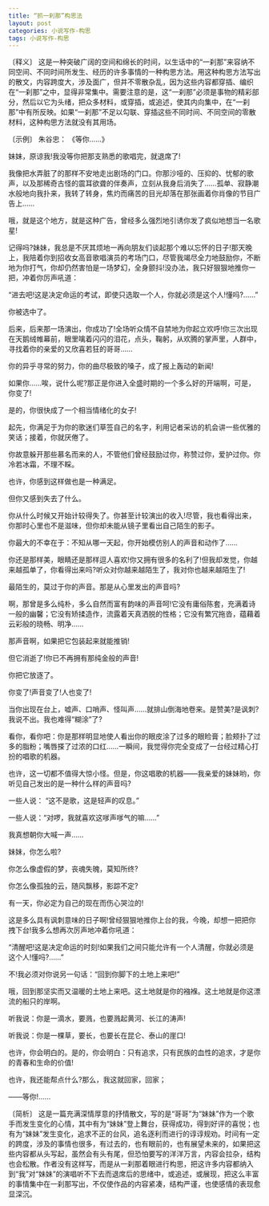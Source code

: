 ```yaml
---
title: “抓一刹那”构思法
layout: post
categories: 小说写作-构思
tags: 小说写作-构思
---
```


〔释义〕 这是一种突破广阔的空间和绵长的时间，以生话中的“一刹那”来容纳不同空间、不同时间所发生、经历的许多事情的一种构思方法。用这种构思方法写出的散文，内容跨度大，涉及面广，但并不零散杂乱，因为这些内容都穿插、编织在“一刹那”之中，显得非常集中。需要注意的是，这“一刹那”必须是事物的精彩部分，然后以它为头绪，把众多材料，或穿插，或追述，使其内向集中，在“一刹那”中有所反映。如果“一刹那”不足以勾联、穿插这些不同时间、不同空间的零散材料，这种构思方法就没有其用场。

〔示例〕 朱谷忠： 《等你……》

妹妹，原谅我!我没等你把那支熟悉的歌唱完，就退席了!

我像把水弄脏了的那样不安地走出剧场的门口。你那沙哑的、压抑的、忧郁的歌声，以及那稀奇古怪的震耳欲聋的伴奏声，立刻从我身后消失了……孤单、寂静潮水般地向我扑来，我转了转身，焦灼而痛苦的目光却落在那张画着你肖像的节目广告上……

哦，就是这个地方，就是这种广告，曾经多么强烈地引诱你发了疯似地想当一名歌星!

记得吗?妹妹，我总是不厌其烦地一再向朋友们谈起那个难以忘怀的日子!那天晚上，我陪着你到招收女高音歌唱演员的考场门口，尽管我竭尽全力地鼓励你，不断地为你打气，你却仍然害怕是一场梦幻，全身颤抖!没办法，我只好狠狠地推你一把，冲着你厉声吼道：

“进去吧!这是决定命运的考试，即使只选取一个人，你就必须是这个人!懂吗?……”



你被选中了。

后来，后来那一场演出，你成功了!全场听众情不自禁地为你起立欢呼!你三次出现在天鹅绒帷幕前，眼里噙着闪闪的泪花，点头，鞠躬，从欢腾的掌声里，人群中，寻找着你的亲爱的又欣喜若狂的哥哥……



你的异乎寻常的努力，你的曲尽极致的嗓子，成了报上轰动的新闻!



如果你……唉，说什么呢?那正是你进入全盛时期的一个多么好的开端啊，可是，你变了!

是的，你很快成了一个相当情绪化的女子!

起先，你满足于为你的歌迷们草签自己的名字，利用记者采访的机会讲一些优雅的笑话；接着，你就厌倦了。

你故意躲开那些慕名而来的人，不管他们曾经鼓励过你，称赞过你，爱护过你。你冷若冰霜，不理不睬。

也许，你感到这样做也是一种满足。

但你又感到失去了什么。



你从什么时候又开始计较得失了。你甚至计较演出的收入!尽管，我也看得出来，你那时心里也不是滋味，但你却未能从镜子里看出自己陌生的影子。

你最大的不幸在于：不知从哪一天起，你开始模仿别人的声音和动作了……



你还是那样美，眼睛还是那样逗人喜欢!你又拥有很多的名利了!但我却发觉，你越来越孤单了，你看得出来吗?听众对你越来越陌生了，我对你也越来越陌生了!

最陌生的，莫过于你的声音。那是从心里发出的声音吗?

啊，那曾是多么纯朴，多么自然而富有韵味的声音呵!它没有庸俗陈套，充满着诗一般的幽馨；它没有矫揉造作，流露着天真洒脱的性格；它没有繁冗拖沓，蕴藉着云彩般的晓畅、明净……

那声音啊，如果把它包装起来就能推销!

但它消逝了!你已不再拥有那纯金般的声音!

你把它放逐了。



你变了!声音变了!人也变了!

当你出现在台上，嘘声、口哨声、怪叫声……就排山倒海地卷来。是赞美?是讽刺?我说不出。我也难得“糊涂”了?

看你，看你吧：你是那样明显地使人看出你的眼皮涂了过多的眼睑膏；脸颊扑了过多的脂粉；嘴唇搽了过浓的口红……一瞬间，我觉得你完全变成了一台经过精心打扮的唱歌的机器。

也许，这一切都不值得大惊小怪。但是，你这唱歌的机器——我亲爱的妹妹哟，你听见自己发出的是一种什么样的声音吗?

一些人说： “这不是歌，这是轻声的叹息。”

一些人说：“对啰，我就喜欢这嗲声嗲气的嘛……”

我真想朝你大喊一声……



妹妹，你怎么啦?

你怎么像虚假的梦，丧魂失魄，莫知所终?

你怎么像孤独的云，随风飘移，影踪不定?

有一天，你必定为自己的现在而伤心哭泣的!

这是多么具有讽刺意味的日子啊!曾经狠狠地推你上台的我，今晚，却想一把把你拽下台!我多么想再次厉声地冲着你吼道：

“清醒吧!这是决定命运的时刻!如果我们之间只能允许有一个人清醒，你就必须是这个人!懂吗?……”

不!我必须对你说另一句话：“回到你脚下的土地上来吧!”

哦，回到那坚实而又温暖的土地上来吧。这土地就是你的襁褓。这土地就是你这漂流的船只的岸啊。

听我说：你是一滴水，要溅，也要溅起黄河、长江的涛声!

听我说：你是一棵草，要长，也要长在昆仑、泰山的崖口!

也许，你会明白的。是的，你会明白：只有追求，只有民族的血性的追求，才是你的青春和生命的价值!

也许，我还能帮点什么?那么，我这就回家，回家；

——等你!……

〔简析〕 这是一篇充满深情厚意的抒情散文，写的是“哥哥”为“妹妹”作为一个歌手而发生变化的心情，其中有为“妹妹”登上舞台，获得成功，得到好评的喜悦；也有为“妹妹”发生变化，追求不正的台风，追名逐利而进行的谆谆规劝。时间有一定的跨度，涉及的事情也很多，有过去的，也有眼前的，也有展望未来的，如果把这些内容都从头写起，虽然会有头有尾，但恐怕要写的洋洋万言，内容会拉杂，结构也会松散。作者没有这样写，而是从一刹那着眼进行构思，把这许多内容都纳入到“我”对“妹妹”的演唱听不下去而退席后的思绪中，或追述，或展现，把这么丰富的事情集中在一刹那写出，不仅使作品的内容紧凑，结构严谨，也使感情的表现愈显深沉。 